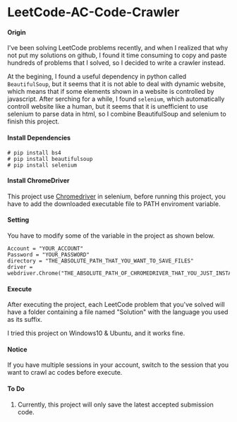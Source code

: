 # LeetCode-AC-Code-Crawler

#### Origin
I've been solving LeetCode problems recently, and when I realized that why not put my solutions on github, I found it time consuming to copy and paste hundreds of problems that I solved, so I decided to write a crawler instead.

At the begining, I found a useful dependency in python called ```BeautifulSoup```, but it seems that it is not able to deal with dynamic website, which means that if some elements shown in a website is controlled by javascript. After serching for a while, I found ```selenium```, which automatically controll website like a human, but it seems that it is unefficient to use selenium to parse data in html, so I combine BeautifulSoup and selenium to finish this project.

#### Install Dependencies
```
# pip install bs4
# pip install beautifulsoup
# pip install selenium 
```

#### Install ChromeDriver 
This project use [Chromedriver](http://chromedriver.chromium.org/) in selenium, before running this project, you have to add the downloaded executable file to PATH enviroment variable.

#### Setting
You have to modify some of the variable in the project as shown below.
```
Account = "YOUR_ACCOUNT"
Password = "YOUR_PASSWORD"
directory = "THE_ABSOLUTE_PATH_THAT_YOU_WANT_TO_SAVE_FILES"
driver = webdriver.Chrome("THE_ABSOLUTE_PATH_OF_CHROMEDRIVER_THAT_YOU_JUST_INSTALLED")
```

#### Execute
After executing the project, each LeetCode problem that you've solved will have a folder containing a file named "Solution" with the language you used as its suffix. 

I tried this project on Windows10 & Ubuntu, and it works fine. 

#### Notice 
If you have multiple sessions in your account, switch to the session that you want to crawl ac codes before execute.

#### To Do
1. Currently, this project will only save the latest accepted submission code.
